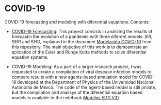# COVID-19
COVID-19 forecasting and modeling with diferential equations.
Contents:

- [COVID-19 Forecasting](https://github.com/Scama99/COVID-19/blob/main/COVID_19_Forecasting.ipynb): This proyect consists in analizing the results of forecastin the evolution of a pandemic with three diferent models: SIR, SEIR and SEID, explained in the document [Modelación COVID-19](https://github.com/Scama99/COVID-19/blob/main/Modelaci%C3%B3n_COVID_19.pdf) from this repository. The main objective of this work is to demosntrate an aplication of the Euler and Runge Kutta methods to solve diferential equation systems.
  
- COVID-19 Modeling: As a part of a larger research proyect, I was requested to create a compilation of viral desease infection models to compare results with a new agents-based simulation model for COVID-19 developed at the Department of Physics of the Universidad Nacional Autónoma de Méxco. The code of the agent-based model is still private, but the compilation and analisys of the diferential equation based models is available in the notebook [Modelos EDO VID](https://github.com/Scama99/COVID-19/blob/main/MODELOS%20EDO%20VID.ipynb).
